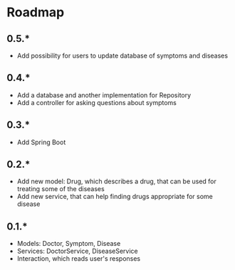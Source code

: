 # Roadmap

## 0.5.*
- Add possibility for users to update database of symptoms and diseases

## 0.4.*
- Add a database and another implementation for Repository
- Add a controller for asking questions about symptoms

## 0.3.*
- Add Spring Boot

## 0.2.*

- Add new model: Drug, which describes a drug, that can be used for treating some of the diseases
- Add new service, that can help finding drugs appropriate for some disease

## 0.1.*

- Models: Doctor, Symptom, Disease
- Services: DoctorService, DiseaseService
- Interaction, which reads user's responses
